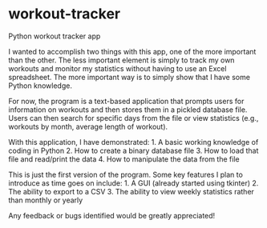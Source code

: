 # workout-tracker
Python workout tracker app

I wanted to accomplish two things with this app, one of the more important than the other. The less important element is simply to track my own workouts and monitor my statistics without having to use an Excel spreadsheet.
The more important way is to simply show that I have some Python knowledge.

For now, the program is a text-based application that prompts users for information on workouts and then stores them in a pickled database file. Users can then search for specific days from the file or view statistics (e.g., workouts by month, average length of workout).

With this application, I have demonstrated:
    1. A basic working knowledge of coding in Python
    2. How to create a binary database file
    3. How to load that file and read/print the data
    4. How to manipulate the data from the file

This is just the first version of the program. Some key features I plan to introduce as time goes on include:
    1. A GUI (already started using tkinter)
    2. The ability to export to a CSV
    3. The ability to view weekly statistics rather than monthly or yearly

Any feedback or bugs identified would be greatly appreciated!